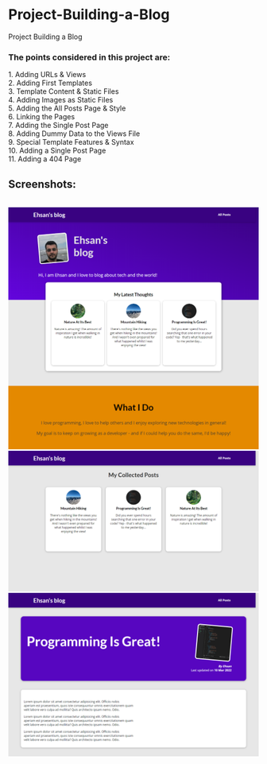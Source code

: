 # Project-Building-a-Blog
Project Building a Blog 
<h3>The points considered in this project are:</h3>
1. Adding URLs & Views</br>
2. Adding First Templates</br>
3. Template Content & Static Files</br>
4. Adding Images as Static Files</br>
5. Adding the All Posts Page & Style</br>
6. Linking the Pages</br>
7. Adding the Single Post Page</br>
8. Adding Dummy Data to the Views File</br>
9. Special Template Features & Syntax</br>
10. Adding a Single Post Page</br>
11. Adding a 404 Page

<h2>Screenshots:</h2></br>
<img src="./screenshots/p1.png" width=850px>
<img src="./screenshots/p2.png" width=850px>
<img src="./screenshots/p3.png" width=850px>
